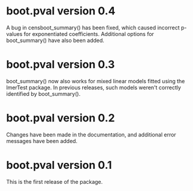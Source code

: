 # boot.pval version 0.4
A bug in censboot_summary() has been fixed, which caused incorrect p-values for exponentiated coefficients. Additional options for boot_summary() have also been added.

# boot.pval version 0.3
boot_summary() now also works for mixed linear models fitted using the lmerTest package. In previous releases, such models weren't correctly identified by boot_summary().

# boot.pval version 0.2
Changes have been made in the documentation, and additional error messages have been added.

# boot.pval version 0.1
This is the first release of the package.
